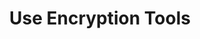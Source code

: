 ---
sidebar_position: 4
title: "Use Encryption Tools"
sidebar_label: "Use Encryption Tools"
description: "Utilize encryption utilities in Alpine Linux systems - explore encryption tools, use GPG, OpenSSL, cryptsetup, and other encryption software."
keywords:
  - "alpine encryption tools"
  - "gpg openssl"
  - "cryptsetup"
  - "encryption utilities"
  - "encryption software"
tags:
  - alpine
  - encryption-tools
  - gpg
  - openssl
  - cryptsetup
slug: /linux/alpine/security/encryption/use-encryption-tools
---